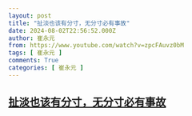 ```yaml
---
layout: post
title: "扯淡也该有分寸，无分寸必有事故"
date: 2024-08-02T22:56:52.000Z
author: 崔永元
from: https://www.youtube.com/watch?v=zpcFAuvz0bM
tags: [ 崔永元 ]
comments: True
categories: [ 崔永元 ]
---
```

<!--1722639412000-->
[扯淡也该有分寸，无分寸必有事故](https://www.youtube.com/watch?v=zpcFAuvz0bM)
------

<div>

</div>

